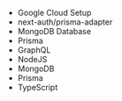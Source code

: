 - Google Cloud Setup
- next-auth/prisma-adapter
- MongoDB Database
- Prisma
- GraphQL
- NodeJS 
- MongoDB 
- Prisma 
- TypeScript